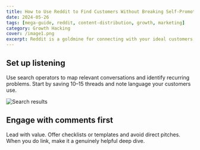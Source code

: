 ```yaml
---
title: How to Use Reddit to Find Customers Without Breaking Self‑Promotion Rules
date: 2024-05-26
tags: [mega-guide, reddit, content-distribution, growth, marketing]
category: Growth Hacking
cover: /image1.png
excerpt: Reddit is a goldmine for connecting with your ideal customers — if you know how to tap it correctly.
---
```


## Set up listening

Use search operators to map relevant conversations and identify recurring problems. Start by saving 10–15 threads and note language your customers use.

![Search results](/image1.png)

## Engage with comments first

Lead with value. Offer checklists or templates and avoid direct pitches. When you do link, make it a genuinely helpful deep dive.

